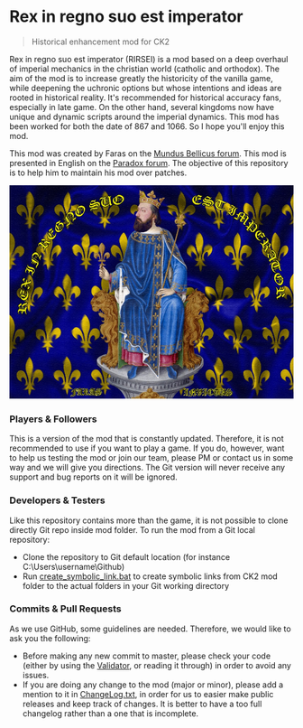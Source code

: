 # Rex in regno suo est imperator

> Historical enhancement mod for CK2

Rex in regno suo est imperator (RIRSEI) is a mod based on a deep overhaul of imperial mechanics in the christian world (catholic and orthodox).
The aim of the mod is to increase greatly the historicity of the vanilla game, while deepening the uchronic options but whose intentions and ideas are rooted in historical reality.
It's recommended for historical accuracy fans, especially in late game.
On the other hand, several kingdoms now have unique and dynamic scripts around the imperial dynamics.
This mod has been worked for both the date of 867 and 1066. So I hope you'll enjoy this mod.

This mod was created by Faras on the [Mundus Bellicus forum](http://www.mundusbellicus.fr/forum/grande-strat%C3%A9gie/crusader-kings-ii/mods-modding-af/rex-in-regno-suo-est-imperator).
This mod is presented in English on the [Paradox forum](https://forum.paradoxplaza.com/forum/index.php?threads/mod-rex-in-regno-suo-est-imperator-historical-overhaul.781434/).
The objective of this repository is to help him to maintain his mod over patches.

![Main image of the mod](Image.jpg)

### Players & Followers

This is a version of the mod that is constantly updated. Therefore, it is not recommended to use if you want to play a game. 
If you do, however, want to help us testing the mod or join our team, please PM or contact us in some way and we will give you directions. 
The Git version will never receive any support and bug reports on it will be ignored.


### Developers & Testers

Like this repository contains more than the game, it is not possible to clone directly Git repo inside mod folder.
To run the mod from a Git local repository:
- Clone the repository to Git default location (for instance C:\Users\username\Github\)
- Run [create_symbolic_link.bat](create_symbolic_link.bat) to create symbolic links from CK2 mod folder to the actual folders in your Git working directory

### Commits & Pull Requests

As we use GitHub, some guidelines are needed. Therefore, we would like to ask you the following: 
- Before making any new commit to master, please check your code (either by using the [Validator](http://forum.paradoxplaza.com/forum/showthread.php?597480-The-Validator-Find-errors-quickly-and-with-minimal-pain!/page75), or reading it through) in order to avoid any issues.
- If you are doing any change to the mod (major or minor), please add a mention to it in [ChangeLog.txt](ChangeLog.txt), in order for us to easier make public releases and keep track of changes. 
It is better to have a too full changelog rather than a one that is incomplete.
